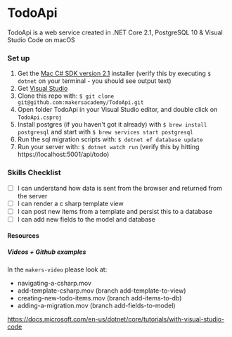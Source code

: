 ﻿# TodoApi
TodoApi is a web service created in .NET Core 2.1, PostgreSQL 10 &amp; Visual Studio Code on macOS

### Set up

1. Get the [Mac C# SDK version 2.1](https://dotnet.microsoft.com/download/dotnet-core/2.1) installer
    (verify this by executing `$ dotnet` on your terminal - you should see output text)
2. Get [Visual Studio](https://visualstudio.microsoft.com/)
3. Clone this repo with: 
    `$ git clone git@github.com:makersacademy/TodoApi.git`
4. Open folder TodoApi in your Visual Studio editor, and double click on `TodoApi.csproj`
5. Install postgres (if you haven't got it already) with 
    `$ brew install postgresql` and start with
    `$ brew services start postgresql`
6. Run the sql migration scripts with:
    `$ dotnet ef database update`    
7. Run your server with: 
   `$ dotnet watch run`
    (verify this by hitting https://localhost:5001/api/todo)
    
### Skills Checklist

- [ ] I can understand how data is sent from the browser and returned from the server
- [ ] I can render a c sharp template view
- [ ] I can post new items from a template and persist this to a database
- [ ] I can add new fields to the model and database

#### Resources

##### Videos + Github examples
In the `makers-video` please look at:

- navigating-a-csharp.mov
- add-template-csharp.mov (branch add-template-to-view)
- creating-new-todo-items.mov (branch add-items-to-db)
- adding-a-migration.mov (branch add-fields-to-model)

https://docs.microsoft.com/en-us/dotnet/core/tutorials/with-visual-studio-code








